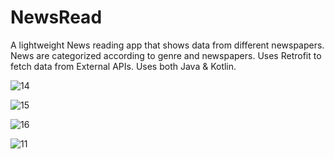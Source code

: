 # NewsRead

A lightweight News reading app that shows data from different newspapers. News are categorized according to genre and newspapers. Uses Retrofit to fetch data from External APIs. Uses both Java & Kotlin.



![14](https://user-images.githubusercontent.com/12625244/35404037-9bc50176-0227-11e8-88ac-42a4ef736034.png)

![15](https://user-images.githubusercontent.com/12625244/35404038-9c1e0604-0227-11e8-88cf-d247ff2da25d.png)

![16](https://user-images.githubusercontent.com/12625244/35404040-9c8a814e-0227-11e8-8d32-02c4d39432bf.png)

![11](https://user-images.githubusercontent.com/12625244/35404035-9b4904b8-0227-11e8-99da-3e80ffd50af2.png)
